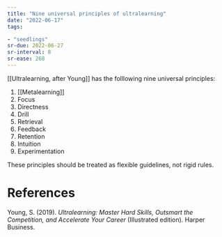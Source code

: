 ```yaml
---
title: "Nine universal principles of ultralearning"
date: "2022-06-17"
tags:

- "seedlings"
sr-due: 2022-06-27
sr-interval: 8
sr-ease: 268
---
```


[[Ultralearning, after Young]] has the folllowing nine universal principles:

1. [[Metalearning]]
2. Focus
3. Directness
4. Drill
5. Retrieval
6. Feedback
7. Retention
8. Intuition
9. Experimentation

These principles should be treated as flexible guidelines, not rigid rules.

# References

Young, S. (2019). *Ultralearning: Master Hard Skills, Outsmart the Competition, and Accelerate Your Career* (Illustrated edition). Harper Business.
